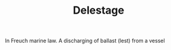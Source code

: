 ---
title: Delestage
letter: D
permalink: "/definitions/bld-delestage.html"
body: In Freuch marine law. A discharging of ballast (lest) from a vessel
published_at: '2018-07-07'
source: Black's Law Dictionary 2nd Ed (1910)
layout: post
---